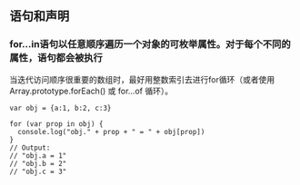 ## 语句和声明

### for...in语句以任意顺序遍历一个对象的可枚举属性。对于每个不同的属性，语句都会被执行

当迭代访问顺序很重要的数组时，最好用整数索引去进行for循环（或者使用 Array.prototype.forEach() 或 for...of 循环）。

```
var obj = {a:1, b:2, c:3}
    
for (var prop in obj) {
  console.log("obj." + prop + " = " + obj[prop])
}
// Output:
// "obj.a = 1"
// "obj.b = 2"
// "obj.c = 3"
```